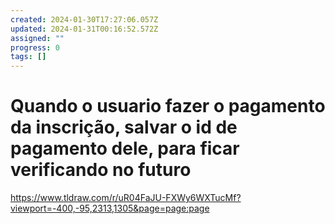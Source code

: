 ```yaml
---
created: 2024-01-30T17:27:06.057Z
updated: 2024-01-31T00:16:52.572Z
assigned: ""
progress: 0
tags: []
---
```


# Quando o usuario fazer o pagamento da inscrição, salvar o id de pagamento dele, para ficar verificando no futuro

https://www.tldraw.com/r/uR04FaJU-FXWy6WXTucMf?viewport=-400,-95,2313,1305&page=page:page
